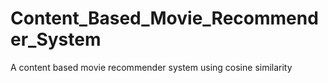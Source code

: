 # Content_Based_Movie_Recommender_System
A content based movie recommender system using cosine similarity
